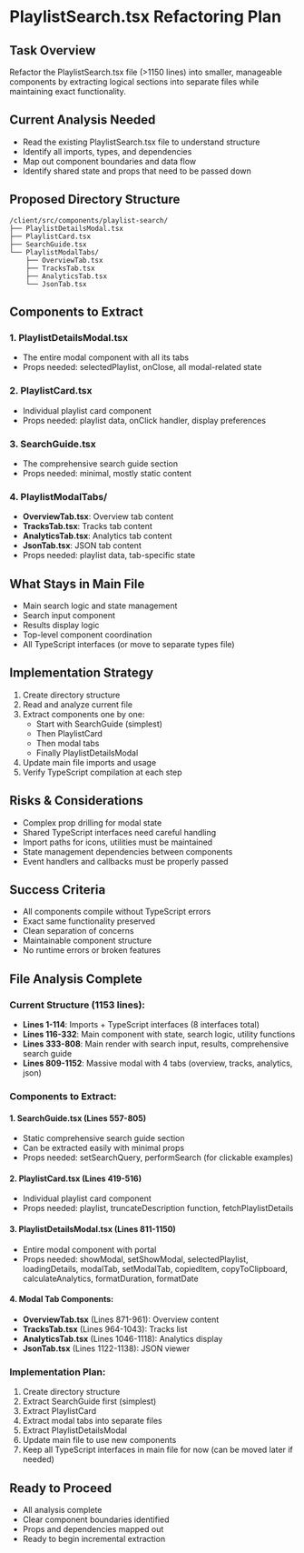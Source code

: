 # PlaylistSearch.tsx Refactoring Plan

## Task Overview
Refactor the PlaylistSearch.tsx file (>1150 lines) into smaller, manageable components by extracting logical sections into separate files while maintaining exact functionality.

## Current Analysis Needed
- Read the existing PlaylistSearch.tsx file to understand structure
- Identify all imports, types, and dependencies
- Map out component boundaries and data flow
- Identify shared state and props that need to be passed down

## Proposed Directory Structure
```
/client/src/components/playlist-search/
├── PlaylistDetailsModal.tsx
├── PlaylistCard.tsx  
├── SearchGuide.tsx
└── PlaylistModalTabs/
    ├── OverviewTab.tsx
    ├── TracksTab.tsx
    ├── AnalyticsTab.tsx
    └── JsonTab.tsx
```

## Components to Extract

### 1. PlaylistDetailsModal.tsx
- The entire modal component with all its tabs
- Props needed: selectedPlaylist, onClose, all modal-related state

### 2. PlaylistCard.tsx  
- Individual playlist card component
- Props needed: playlist data, onClick handler, display preferences

### 3. SearchGuide.tsx
- The comprehensive search guide section
- Props needed: minimal, mostly static content

### 4. PlaylistModalTabs/
- **OverviewTab.tsx**: Overview tab content
- **TracksTab.tsx**: Tracks tab content  
- **AnalyticsTab.tsx**: Analytics tab content
- **JsonTab.tsx**: JSON tab content
- Props needed: playlist data, tab-specific state

## What Stays in Main File
- Main search logic and state management
- Search input component
- Results display logic
- Top-level component coordination
- All TypeScript interfaces (or move to separate types file)

## Implementation Strategy
1. Create directory structure
2. Read and analyze current file
3. Extract components one by one:
   - Start with SearchGuide (simplest)
   - Then PlaylistCard
   - Then modal tabs
   - Finally PlaylistDetailsModal
4. Update main file imports and usage
5. Verify TypeScript compilation at each step

## Risks & Considerations
- Complex prop drilling for modal state
- Shared TypeScript interfaces need careful handling
- Import paths for icons, utilities must be maintained
- State management dependencies between components
- Event handlers and callbacks must be properly passed

## Success Criteria
- All components compile without TypeScript errors
- Exact same functionality preserved
- Clean separation of concerns
- Maintainable component structure
- No runtime errors or broken features

## File Analysis Complete

### Current Structure (1153 lines):
- **Lines 1-114**: Imports + TypeScript interfaces (8 interfaces total)
- **Lines 116-332**: Main component with state, search logic, utility functions
- **Lines 333-808**: Main render with search input, results, comprehensive search guide
- **Lines 809-1152**: Massive modal with 4 tabs (overview, tracks, analytics, json)

### Components to Extract:

#### 1. SearchGuide.tsx (Lines 557-805)
- Static comprehensive search guide section
- Can be extracted easily with minimal props
- Props needed: setSearchQuery, performSearch (for clickable examples)

#### 2. PlaylistCard.tsx (Lines 419-516) 
- Individual playlist card component
- Props needed: playlist, truncateDescription function, fetchPlaylistDetails

#### 3. PlaylistDetailsModal.tsx (Lines 811-1150)
- Entire modal component with portal
- Props needed: showModal, setShowModal, selectedPlaylist, loadingDetails, modalTab, setModalTab, copiedItem, copyToClipboard, calculateAnalytics, formatDuration, formatDate

#### 4. Modal Tab Components:
- **OverviewTab.tsx** (Lines 871-961): Overview content
- **TracksTab.tsx** (Lines 964-1043): Tracks list 
- **AnalyticsTab.tsx** (Lines 1046-1118): Analytics display
- **JsonTab.tsx** (Lines 1122-1138): JSON viewer

### Implementation Plan:
1. Create directory structure
2. Extract SearchGuide first (simplest)
3. Extract PlaylistCard
4. Extract modal tabs into separate files
5. Extract PlaylistDetailsModal
6. Update main file to use new components
7. Keep all TypeScript interfaces in main file for now (can be moved later if needed)

## Ready to Proceed
- All analysis complete
- Clear component boundaries identified
- Props and dependencies mapped out
- Ready to begin incremental extraction